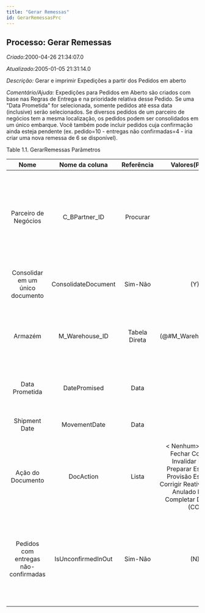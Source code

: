 ```yaml
---
title: "Gerar Remessas"
id: GerarRemessasPrc
---
```

<div id="d109826e1" class="section chapter">

<div class="titlepage">

<div>

<div>

## Processo: Gerar Remessas

</div>

</div>

</div>

<span class="emphasis"> *Criado:*</span>2000-04-26 21:34:07.0

<span class="emphasis">*Atualizado:*</span>2005-01-05 21:31:14.0

<span class="emphasis"> *Descrição:* </span>Gerar e imprimir Expedições
a partir dos Pedidos em aberto

<span class="emphasis"> *Comentário/Ajuda:* </span>Expedições para
Pedidos em Aberto são criados com base nas Regras de Entrega e na
prioridade relativa desse Pedido. Se uma "Data Prometida" for
selecionada, somente pedidos até essa data (inclusive) serão
selecionados. Se diversos pedidos de um parceiro de negócios tem a mesma
localização, os pedidos podem ser consolidados em um único embarque.
Você também pode incluir pedidos cuja confirmação ainda esteja pendente
(ex. pedido=10 - entregas não confirmadas=4 - iria criar uma nova
remessa de 6 se disponível).

<div id="d109826e21" class="table">

<div class="table-title">

Table 1.1. GerarRemessas
Parâmetros

</div>

<div class="table-contents">

|                 Nome                 |   Nome da coluna    |  Referência   |                                                                         Valores(Padrão)                                                                         |                             Descrição                              |                                                                           Comentário/Ajuda                                                                           |
| :----------------------------------: | :-----------------: | :-----------: | :-------------------------------------------------------------------------------------------------------------------------------------------------------------: | :----------------------------------------------------------------: | :------------------------------------------------------------------------------------------------------------------------------------------------------------------: |
|         Parceiro de Negócios         |   C\_BPartner\_ID   |   Procurar    |                                                                                                                                                                 |                Identifica um Parceiro de Negócios.                 | Um "Parceiro de Negócios" é qualquer um com quem você transaciona. Isto pode incluir Fornecedores, Clientes, Funcionários, Vendedores, Representantes de Venda, etc. |
|   Consolidar em um único documento   | ConsolidateDocument |    Sim-Não    |                                                                               (Y)                                                                               |          Consolida diversas linhas em um único documento           |                                                                                 null                                                                                 |
|               Armazém                |  M\_Warehouse\_ID   | Tabela Direta |                                                                     (@\#M\_Warehouse\_ID@)                                                                      |              Armazém de estocagem e Ponto de Serviço               |                         O "Armazém" identifica um armazém ou local em particular onde os produtos são armazenados ou são prestados serviços.                         |
|            Data Prometida            |    DatePromised     |     Data      |                                                                                                                                                                 |                  Data que o Pedido foi prometido                   |                                              A "Data Prometida" indica a data, se existir, que um Pedido foi prometido.                                              |
|            Shipment Date             |    MovementDate     |     Data      |                                                                                                                                                                 |                      Date printed on shipment                      |                                                    The Shipment Date indicates the date printed on the shipment.                                                     |
|          Ação do Documento           |      DocAction      |     Lista     | \< Nenhum\> Aprovar Fechar Completo Invalidar Lançar Preparar Estornar - Provisão Estornar - Corrigir Reativar Rejeitar Anulado Espere Completar Destravar (CO) |                  O estado de destino do documento                  |                      Você pode ver o estado atual do documento no campo Estado do Documento. As opções possíveis serão listadas em um diálogo.                       |
| Pedidos com entregas não-confirmadas | IsUnconfirmedInOut  |    Sim-Não    |                                                                               (N)                                                                               | Gerar entregas para Pedidos com confirmações de entrega em aberto? |  Você também pode incluir pedidos que tenham confirmações pendentes (ex. pedido=10 - entregas não confirmadas=4 - iria criar uma nova remessa de 6 se disponível).   |

</div>

</div>

  

</div>

